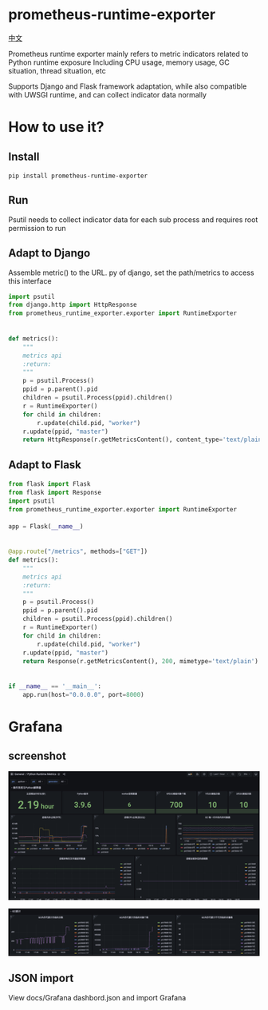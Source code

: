 # prometheus-runtime-exporter
<a href="https://github.com/dream-mo/prometheus-runtime-exporter/blob/main/README.md">中文</a>

Prometheus runtime exporter mainly refers to metric indicators related to Python runtime exposure Including CPU usage, memory usage, GC situation, thread situation, etc

Supports Django and Flask framework adaptation, while also compatible with UWSGI runtime, and can collect indicator data normally

# How to use it?
## Install
```shell script
pip install prometheus-runtime-exporter
```
## Run
Psutil needs to collect indicator data for each sub process and requires root permission to run
## Adapt to Django
Assemble metric() to the URL. py of django, set the path/metrics to access this interface
```python
import psutil
from django.http import HttpResponse
from prometheus_runtime_exporter.exporter import RuntimeExporter


def metrics():
    """
    metrics api
    :return: 
    """
    p = psutil.Process()
    ppid = p.parent().pid
    children = psutil.Process(ppid).children()
    r = RuntimeExporter()
    for child in children:
        r.update(child.pid, "worker")
    r.update(ppid, "master")
    return HttpResponse(r.getMetricsContent(), content_type='text/plain;charset=utf-8')

```

## Adapt to Flask
```python
from flask import Flask
from flask import Response
import psutil
from prometheus_runtime_exporter.exporter import RuntimeExporter

app = Flask(__name__)


@app.route("/metrics", methods=["GET"])
def metrics():
    """
    metrics api
    :return:
    """
    p = psutil.Process()
    ppid = p.parent().pid
    children = psutil.Process(ppid).children()
    r = RuntimeExporter()
    for child in children:
        r.update(child.pid, "worker")
    r.update(ppid, "master")
    return Response(r.getMetricsContent(), 200, mimetype='text/plain')


if __name__ == '__main__':
    app.run(host="0.0.0.0", port=8000)

```

# Grafana
## screenshot
![Grafana截图1](docs/grafana-1.jpg)

![Grafana截图2](docs/grafana-2.jpg)

## JSON import

View docs/Grafana dashbord.json and import Grafana
